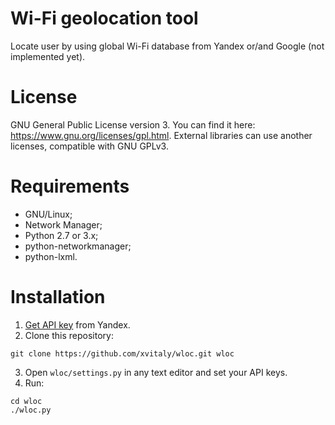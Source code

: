 # Wi-Fi geolocation tool
Locate user by using global Wi-Fi database from Yandex or/and Google (not implemented yet).

# License
GNU General Public License version 3. You can find it here: https://www.gnu.org/licenses/gpl.html. External libraries can use another licenses, compatible with GNU GPLv3.

# Requirements
 * GNU/Linux;
 * Network Manager;
 * Python 2.7 or 3.x;
 * python-networkmanager;
 * python-lxml.

# Installation
 1. [Get API key](https://tech.yandex.ru/maps/keys/get/) from Yandex.
 2. Clone this repository:
 ```
 git clone https://github.com/xvitaly/wloc.git wloc
 ```
 3. Open `wloc/settings.py` in any text editor and set your API keys.
 4. Run:
 ```
 cd wloc
 ./wloc.py
 ```
